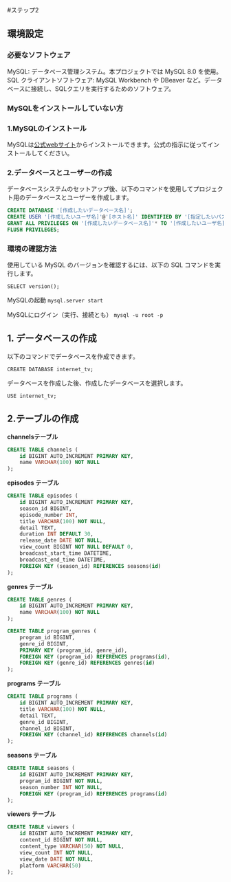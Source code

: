 #ステップ2
## 環境設定
### 必要なソフトウェア
MySQL: データベース管理システム。本プロジェクトでは MySQL 8.0 を使用。
SQL クライアントソフトウェア: MySQL Workbench や DBeaver など。データベースに接続し、SQLクエリを実行するためのソフトウェア。

### MySQLをインストールしていない方

### 1.MySQLのインストール

MySQLは[公式webサイト](https://dev.mysql.com/downloads/mysql/)からインストールできます。公式の指示に従ってインストールしてください。

### 2.データベースとユーザーの作成

データベースシステムのセットアップ後、以下のコマンドを使用してプロジェクト用のデータベースとユーザーを作成します。

```sql
CREATE DATABASE '[作成したいデータベース名]';
CREATE USER '[作成したいユーザ名]'@'[ホスト名]' IDENTIFIED BY '[指定したいパスワード]';
GRANT ALL PRIVILEGES ON '[作成したいデータベース名]'* TO '[作成したいユーザ名]'@'[ホスト名]';
FLUSH PRIVILEGES;
```

### 環境の確認方法

使用している MySQL のバージョンを確認するには、以下の SQL コマンドを実行します。

`SELECT version();`


MySQLの起動
`mysql.server start`

MySQLにログイン（実行、接続とも）
`mysql -u root -p`


## 1. データベースの作成

以下のコマンドでデータベースを作成できます。

`CREATE DATABASE internet_tv;`

データベースを作成した後、作成したデータベースを選択します。

`USE internet_tv;`

## 2.テーブルの作成

__channelsテーブル__
```sql
CREATE TABLE channels (
    id BIGINT AUTO_INCREMENT PRIMARY KEY,
    name VARCHAR(100) NOT NULL
);
```

__episodes テーブル__
```sql
CREATE TABLE episodes (
    id BIGINT AUTO_INCREMENT PRIMARY KEY,
    season_id BIGINT,
    episode_number INT,
    title VARCHAR(100) NOT NULL,
    detail TEXT,
    duration INT DEFAULT 30,
    release_date DATE NOT NULL,
    view_count BIGINT NOT NULL DEFAULT 0,
    broadcast_start_time DATETIME,
    broadcast_end_time DATETIME,
    FOREIGN KEY (season_id) REFERENCES seasons(id)
);
```
__genres テーブル__
```sql
CREATE TABLE genres (
    id BIGINT AUTO_INCREMENT PRIMARY KEY,
    name VARCHAR(100) NOT NULL
);

CREATE TABLE program_genres (
    program_id BIGINT,
    genre_id BIGINT,
    PRIMARY KEY (program_id, genre_id),
    FOREIGN KEY (program_id) REFERENCES programs(id),
    FOREIGN KEY (genre_id) REFERENCES genres(id)
);
```
__programs テーブル__
```sql
CREATE TABLE programs (
    id BIGINT AUTO_INCREMENT PRIMARY KEY,
    title VARCHAR(100) NOT NULL,
    detail TEXT,
    genre_id BIGINT,
    channel_id BIGINT,
    FOREIGN KEY (channel_id) REFERENCES channels(id)
);
```
__seasons テーブル__
```sql
CREATE TABLE seasons (
    id BIGINT AUTO_INCREMENT PRIMARY KEY,
    program_id BIGINT NOT NULL,
    season_number INT NOT NULL,
    FOREIGN KEY (program_id) REFERENCES programs(id)
);
```

__viewers テーブル__
```sql
CREATE TABLE viewers (
    id BIGINT AUTO_INCREMENT PRIMARY KEY,
    content_id BIGINT NOT NULL,
    content_type VARCHAR(50) NOT NULL,
    view_count INT NOT NULL,
    view_date DATE NOT NULL,
    platform VARCHAR(50)
);
```